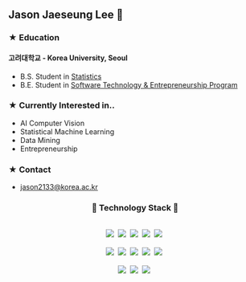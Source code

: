 ## Jason Jaeseung Lee 👋

### ★ Education
#### 고려대학교 - Korea University, Seoul
- B.S. Student in [Statistics](https://stat.korea.ac.kr/stat/index.do)
- B.E. Student in [Software Technology & Entrepreneurship Program](https://info.korea.ac.kr/info/under/sw_intro.do)

### ★ Currently Interested in..
- AI Computer Vision
- Statistical Machine Learning
- Data Mining
- Entrepreneurship

### ★ Contact
- jason2133@korea.ac.kr

<!-- ### ★ Project
|No.|Title|Period|Description|Technology Stack|
|:------:|:------:|:-----:|:-----:|:-----:|
|1|a|a|a|a|
|2|a|a|a|a|
|3||a|a|a|
|4|자동차 AI|a|a|a|
|5|알쓸군융 - 알아두면 쓸데있는 군대 금융경제교육 융합 서비스|a|a|a|
|6|식품 알레르기 필터링 서비스|2018. 06. ~ 2018. 12.|멋쟁이사자처럼 중앙 해커톤 전체 200팀 중 1위 </br> KBS 스페셜 <기계와의 대화법> 방송 출연|HTML, CSS, JavaScript, Ruby, Ruby on Rails|
|7|고려대학교 선거 로또|2018. 06. ~ 2018. 07.|멋쟁이사자처럼 고려대학교 해커톤|HTML, CSS, JavaScript, Ruby, Ruby on Rails|
 -->
<h3 align="center">📘 Technology Stack 📘</h3>
<p align="center">
   <br>
    <img src="https://badges.aleen42.com/src/python.svg"/>&nbsp
    <img src="https://img.shields.io/badge/-PyTorch-000000?logo=PyTorch"/>&nbsp
    <img src="https://img.shields.io/badge/-pandas-150458?logo=pandas"/>&nbsp
    <img src="https://img.shields.io/badge/-scikit_learn-F7931E?logo=scikit-learn"/>&nbsp
   <img src="https://img.shields.io/badge/-R-276DC3?logo=R"/>&nbsp
  <br>
  <br>
    <img src="https://img.shields.io/badge/-HTML5-ffffff?logo=HTML5"/>&nbsp
    <img src="https://img.shields.io/badge/-CSS3-1572b6?logo=CSS3"/>&nbsp
    <img src="https://badges.aleen42.com/src/javascript.svg"/>&nbsp
    <img src="https://badges.aleen42.com/src/react.svg"/>&nbsp
    <img src="https://badges.aleen42.com/src/node.svg"/>&nbsp
  <br>
  <br>
    <img src="https://img.shields.io/badge/-AWS-ffffff?logo=Amazon"/>&nbsp
    <img src="https://img.shields.io/badge/-git-ffffff?logo=git"/>&nbsp
    <img src="https://img.shields.io/badge/-jupyter-ffffff?logo=jupyter"/>&nbsp
</p>

<!--
**jason2133/jason2133** is a ✨ _special_ ✨ repository because its `README.md` (this file) appears on your GitHub profile.

Here are some ideas to get you started:

- 🔭 I’m currently working on ...
- 🌱 I’m currently learning ...
- 👯 I’m looking to collaborate on ...
- 🤔 I’m looking for help with ...
- 💬 Ask me about ...
- 📫 How to reach me: ...
- 😄 Pronouns: ...
- ⚡ Fun fact: ...
-->

